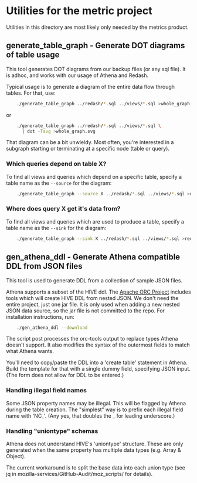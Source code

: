 # Utilities for the metric project

Utilities in this directory are most likely only needed by the metrics
product.

## generate_table_graph - Generate DOT diagrams of table usage

This tool generates DOT diagrams from our backup files (or any sql
file). It is adhoc, and works with our usage of Athena and Redash.

Typical usage is to generate a diagram of the entire data flow through
tables. For that, use:
```bash
    ./generate_table_graph ../redash/*.sql ../views/*.sql >whole_graph.dot
```
or
```bash
    ./generate_table_graph ../redash/*.sql ../views/*.sql \
      | dot -Tsvg >whole_graph.svg
```

That diagram can be a bit unwieldy. Most often, you're interested in a
subgraph starting or terminating at a specific node (table or query).

### Which queries depend on table X?

To find all views and queries which depend on a specific table, specify
a table name as the ``--source`` for the diagram:

```bash
    ./generate_table_graph --source X ../redash/*.sql ../views/*.sql >users_of_X.dot
```

### Where does query X get it's data from?

To find all views and queries which are used to produce a table, specify
a table name as the ``--sink`` for the diagram:

```bash
    ./generate_table_graph --sink X ../redash/*.sql ../views/*.sql >required_by_X.dot
```

## gen_athena_ddl - Generate Athena compatible DDL from JSON files

This tool is used to generate DDL from a collection of sample JSON
files.

Athena supports a subset of the HIVE ddl. The [Apache ORC Project][orc]
includes tools which will create HIVE DDL from nested JSON. We don't
need the entire project, just one jar file.  It is only used when adding
a new nested JSON data source, so the jar file is not committed to the
repo.  For installation instructions, run:
```bash
    ./gen_athena_ddl --download
```

The script post processes the orc-tools output to replace types Athena
doesn't support. It also modifies the syntax of the outermost fields to
match what Athena wants.

You'll need to copy/paste the DDL into a 'create table' statement in
Athena. Build the template for that with a single dummy field,
specifying JSON input. (The form does not allow for DDL to be entered.)

### Handling illegal field names

Some JSON property names may be illegal. This will be flagged by Athena
during the table creation. The "simplest" way is to prefix each illegal
field name with 'NC_'. (Any yes, that doubles the _ for leading
underscore.)

### Handling "uniontype" schemas

Athena does not understand HIVE's 'uniontype' structure. These are only
generated when the same property has multiple data types (e.g. Array &
Object).

The current workaround is to split the base data into each union type
(see jq in mozilla-services/GitHub-Audit/moz_scripts/ for details).

[orc]: https://orc.apache.org/
